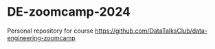 # DE-zoomcamp-2024
Personal repository for course https://github.com/DataTalksClub/data-engineering-zoomcamp

